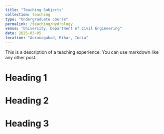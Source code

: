 ```yaml
---
title: "Teaching Subjects"
collection: teaching
type: "Undergraduate course"
permalink: /teaching/Hydrology
venue: "University, Department of Civil Engineering"
date: 2025-03-05
location: "Auranagabad, Bihar, India"
---
```


This is a description of a teaching experience. You can use markdown like any other post.

Heading 1
======

Heading 2
======

Heading 3
======
